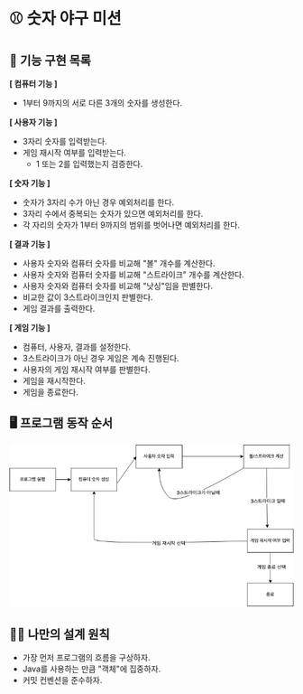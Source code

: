 # ⚾ 숫자 야구 미션

## 🎯 기능 구현 목록

**[ 컴퓨터 기능 ]**
- 1부터 9까지의 서로 다른 3개의 숫자를 생성한다.

**[ 사용자 기능 ]**
- 3자리 숫자를 입력받는다.
- 게임 재시작 여부를 입력받는다.
  - 1 또는 2를 입력했는지 검증한다.

**[ 숫자 기능 ]**
- 숫자가 3자리 수가 아닌 경우 예외처리를 한다.
- 3자리 수에서 중복되는 숫자가 있으면 예외처리를 한다.
- 각 자리의 숫자가 1부터 9까지의 범위를 벗어나면 예외처리를 한다.

**[ 결과 기능 ]**
- 사용자 숫자와 컴퓨터 숫자를 비교해 "볼" 개수를 계산한다.
- 사용자 숫자와 컴퓨터 숫자를 비교해 "스트라이크" 개수를 계산한다.
- 사용자 숫자와 컴퓨터 숫자를 비교해 "낫싱"임을 판별한다.
- 비교한 값이 3스트라이크인지 판별한다.
- 게임 결과를 출력한다.

**[ 게임 기능 ]**
- 컴퓨터, 사용자, 결과를 설정한다.
- 3스트라이크가 아닌 경우 게임은 계속 진행된다.
- 사용자의 게임 재시작 여부를 판별한다.
- 게임을 재시작한다.
- 게임을 종료한다.

## 🖥️ 프로그램 동작 순서

![flow](flow.png)

## 🧑‍💻 나만의 설계 원칙

- 가장 먼저 프로그램의 흐름을 구상하자.
- Java를 사용하는 만큼 "객체"에 집중하자.
- 커밋 컨벤션을 준수하자.